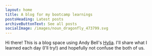 ```yaml
---
layout: home
title: A blog for my bootcamp learnings
postsHeading: Latest posts
archiveButtonText: See all posts
socialImage: /images/noun_dragonfly_473799.svg
---
```

Hi there! This is a blog space using Andy Bell's [Hylia](https://hylia.website/). I'll share what I learned each day (I'll try!) and hopefully not confuse the both of us.
